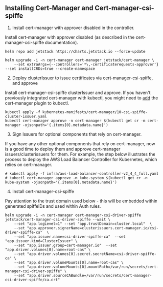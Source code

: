 
## Installing Cert-Manager and Cert-manager-csi-spiffe

1. Install cert-manager with approver disabled in the controller.


Install cert-manager with approver disabled (as described in the cert-manager-csi-spiffe documentation).
```
helm repo add jetstack https://charts.jetstack.io --force-update

helm upgrade -i -n cert-manager cert-manager jetstack/cert-manager \
    --set extraArgs={--controllers='*\,-certificaterequests-approver'} --set installCRDs=true --create-namespace
```

2. Deploy clusterIssuer to issue certificates via cert-manager-csi-spiffe, and approve 

Install cert-manager-csi-spiffe clusterIssuer and approve. If you haven't previously integrated cert-manager with kubectl, you might need to [add](https://cert-manager.io/v1.0-docs/usage/kubectl-plugin/#installation) the cert-manager plugin to kubectl.
```
kubectl apply -f kubernetes-manifests/cert-manager/10-csi-spiffe-cluster-issuer.yaml
kubectl cert-manager approve -n cert-manager $(kubectl get cr -n cert-manager -ojsonpath='{.items[0].metadata.name}')
```

3. Sign Issuers for optional components that rely on cert-manager.

If you have any other optional components that rely on cert-manager, now is a good time to deploy them and approve cert-manager issuers/clusterissuers for them. For example, the step below illustrates the process to deploy the AWS Load Balancer Controller for Kubernetes, which relies on cert-manager.

```
# kubectl apply -f infra/aws-load-balancer-controller-v2_4_4_full.yaml
# kubectl cert-manager approve -n kube-system $(kubectl get cr -n kube-system -ojsonpath='{.items[0].metadata.name}')
```

4. Install cert-manager-csi-spiffe

Pay attention to the trust domain used below - this will be embedded within generated spiffeIDs and used within Auth rules.
```
helm upgrade -i -n cert-manager cert-manager-csi-driver-spiffe jetstack/cert-manager-csi-driver-spiffe --wait \
    --set "app.logLevel=1" --set "app.trustDomain=cluster.local"  \
    --set "app.approver.signerName=clusterissuers.cert-manager.io/csi-driver-spiffe-ca"  \
    --set "app.issuer.name=csi-driver-spiffe-ca"  --set "app.issuer.kind=ClusterIssuer" \
    --set "app.issuer.group=cert-manager.io"  --set "app.driver.volumes[0].name=root-cas" \
    --set "app.driver.volumes[0].secret.secretName=csi-driver-spiffe-ca" \
    --set "app.driver.volumeMounts[0].name=root-cas" \
    --set "app.driver.volumeMounts[0].mountPath=/var/run/secrets/cert-manager-csi-driver-spiffe" \
    --set "app.driver.sourceCABundle=/var/run/secrets/cert-manager-csi-driver-spiffe/ca.crt"
```

